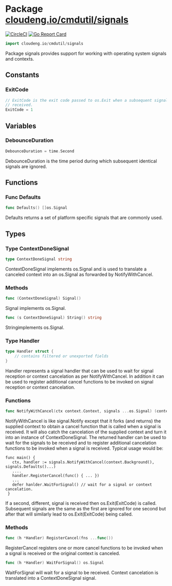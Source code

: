 # Package [cloudeng.io/cmdutil/signals](https://pkg.go.dev/cloudeng.io/cmdutil/signals?tab=doc)
[![CircleCI](https://circleci.com/gh/cloudengio/go.gotools.svg?style=svg)](https://circleci.com/gh/cloudengio/go.gotools) [![Go Report Card](https://goreportcard.com/badge/cloudeng.io/cmdutil/signals)](https://goreportcard.com/report/cloudeng.io/cmdutil/signals)

```go
import cloudeng.io/cmdutil/signals
```

Package signals provides support for working with operating system signals
and contexts.

## Constants
### ExitCode
```go
// ExitCode is the exit code passed to os.Exit when a subsequent signal is
// received.
ExitCode = 1

```



## Variables
### DebounceDuration
```go
DebounceDuration = time.Second

```
DebounceDuration is the time period during which subsequent identical
signals are ignored.



## Functions
### Func Defaults
```go
func Defaults() []os.Signal
```
Defaults returns a set of platform specific signals that are commonly used.



## Types
### Type ContextDoneSignal
```go
type ContextDoneSignal string
```
ContextDoneSignal implements os.Signal and is used to translate a canceled
context into an os.Signal as forwarded by NotifyWithCancel.

### Methods

```go
func (ContextDoneSignal) Signal()
```
Signal implements os.Signal.


```go
func (s ContextDoneSignal) String() string
```
Stringimplements os.Signal.




### Type Handler
```go
type Handler struct {
	// contains filtered or unexported fields
}
```
Handler represents a signal handler that can be used to wait for signal
reception or context cancelation as per NotifyWithCancel. In addition it
can be used to register additional cancel functions to be invoked on signal
reception or context cancelation.

### Functions

```go
func NotifyWithCancel(ctx context.Context, signals ...os.Signal) (context.Context, *Handler)
```
NotifyWithCancel is like signal.Notify except that it forks (and returns)
the supplied context to obtain a cancel function that is called when a
signal is received. It will also catch the cancelation of the supplied
context and turn it into an instance of ContextDoneSignal. The returned
handler can be used to wait for the signals to be received and to register
additional cancelation functions to be invoked when a signal is received.
Typical usage would be:

    func main() {
       ctx, handler := signals.NotifyWithCancel(context.Background(), signals.Defaults()...)
       ....
       handler.RegisterCancel(func() { ... })
       ...
       defer hanlder.WaitForSignal() // wait for a signal or context cancelation.
     }

If a second, different, signal is received then os.Exit(ExitCode) is called.
Subsequent signals are the same as the first are ignored for one second but
after that will similarly lead to os.Exit(ExitCode) being called.



### Methods

```go
func (h *Handler) RegisterCancel(fns ...func())
```
RegisterCancel registers one or more cancel functions to be invoked when a
signal is received or the original context is canceled.


```go
func (h *Handler) WaitForSignal() os.Signal
```
WaitForSignal will wait for a signal to be received. Context cancelation is
translated into a ContextDoneSignal signal.







